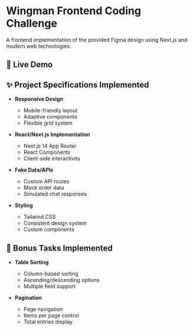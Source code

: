 # Wingman Frontend Coding Challenge

A frontend implementation of the provided Figma design using Next.js and modern web technologies.

## 🚀 Live Demo


## ✨ Project Specifications Implemented

- **Responsive Design**
  - Mobile-friendly layout
  - Adaptive components
  - Flexible grid system

- **React/Next.js Implementation**
  - Next.js 14 App Router
  - React Components
  - Client-side interactivity

- **Fake Data/APIs**
  - Custom API routes
  - Mock order data
  - Simulated chat responses

- **Styling**
  - Tailwind CSS
  - Consistent design system
  - Custom components

## 🎯 Bonus Tasks Implemented

- **Table Sorting**
  - Column-based sorting
  - Ascending/descending options
  - Multiple field support


- **Pagination**
  - Page navigation
  - Items per page control
  - Total entries display




